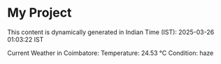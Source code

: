 # My Project

This content is dynamically generated in Indian Time (IST): 2025-03-26 01:03:22 IST


Current Weather in Coimbatore:
Temperature: 24.53 °C
Condition: haze
